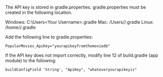 The API key is stored in gradle.properties. gradle.properties must be created in the following location.

Windows: C:\Users\<Your Username>\.gradle
Mac: /Users/<Your Username>/.gradle
Linux: /home/<Your Username>/.gradle 
  
Add the following line to gradle.properties:  
```
PopularMovies_ApiKey="yourapikeyfromthemoviedb"
```

If the API key does not import correctly, modify line 12 of build.gradle (app module) to the following:

```
buildConfigField 'String', "ApiKey", "whateveryourapikeyis"
```
